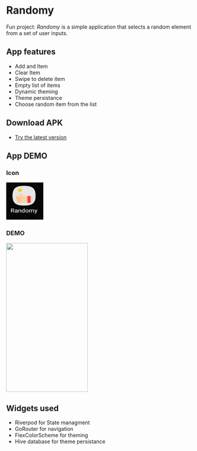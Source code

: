 # Randomy

Fun project: *Randomy* is a simple application that selects a random element from a set of user inputs.

## App features
* Add and Item
* Clear Item
* Swipe to delete item
* Empty list of items
* Dynamic theming
* Theme persistance
* Choose random item from the list

## Download APK

- [Try the latest version](https://github.com/GitGud31/Randomy/tree/master/app_showcase)

## App DEMO

### Icon
<img src="app_showcase/app_logo.jpg" width="100" height="100">

### DEMO
<img src="app_showcase/app_demo.gif" width="220" height="400"/>

## Widgets used
* Riverpod for State managment
* GoRouter for navigation
* FlexColorScheme for theming
* Hive database for theme persistance